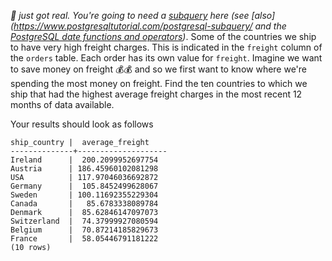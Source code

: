 
_💩 just got real. You're going to need a
[subquery](https://www.postgresql.org/docs/8.1/functions-subquery.html)
here (see [also](https://www.postgresqltutorial.com/postgresql-subquery/
and the [PostgreSQL date functions and
operators](https://www.postgresql.org/docs/9.1/functions-datetime.html))_.
Some of the countries we ship to have very high freight charges. This is
indicated in the `freight` column of the `orders` table. Each order has
its own value for `freight`. Imagine we want to save money on freight 💰💰
and so we first want to know where we're spending the most money on 
freight.
Find the ten
countries to which we ship that had the highest average freight charges
in the most recent 12 months of data available.

Your results should look as follows

```
ship_country |  average_freight
--------------+--------------------
Ireland      |  200.2099952697754
Austria      | 186.45960102081298
USA          | 117.97046036692872
Germany      |  105.8452499628067
Sweden       | 100.11692355229304
Canada       |   85.6783338089784
Denmark      |  85.62846147097073
Switzerland  |  74.37999927080594
Belgium      |  70.87214185829673
France       |  58.05446791181222
(10 rows)
```